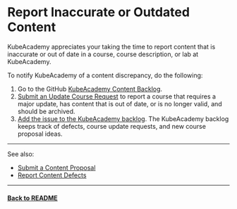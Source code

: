 # Report Inaccurate or Outdated Content

KubeAcademy appreciates your taking the time to report content that is inaccurate or out of date in a course, course description, or lab at KubeAcademy. 

To notify KubeAcademy of a content discrepancy, do the following:

1. Go to the GitHub [KubeAcademy Content Backlog](https://github.com/kube-academy/backlog).
2. [Submit an Update Course Request](https://github.com/kube-academy/onboarding/blob/main/templates/update-course.md) to report a course that requires a major update, has content that is out of date, or is no longer valid, and should be archived.
3. [Add the issue to the KubeAcademy backlog](https://github.com/kube-academy/backlog/issues). The KubeAcademy backlog keeps track of defects, course update requests, and new course proposal ideas.

----
See also:

- [Submit a Content Proposal](how-to-submit-a-content-proposal.md)
- [Report Content Defects](report-content-defects.md)

----
#### **[Back to README](../README.md)** 

